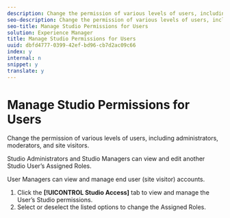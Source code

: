 ```yaml
---
description: Change the permission of various levels of users, including administrators, moderators, and site visitors.
seo-description: Change the permission of various levels of users, including administrators, moderators, and site visitors.
seo-title: Manage Studio Permissions for Users
solution: Experience Manager
title: Manage Studio Permissions for Users
uuid: dbfd4777-0399-42ef-bd96-cb7d2ac09c66
index: y
internal: n
snippet: y
translate: y
---
```


# Manage Studio Permissions for Users

Change the permission of various levels of users, including administrators, moderators, and site visitors.

Studio Administrators and Studio Managers can view and edit another Studio User’s Assigned Roles.

User Managers can view and manage end user (site visitor) accounts.

1. Click the **[!UICONTROL Studio Access]** tab to view and manage the User’s Studio permissions.
1. Select or deselect the listed options to change the Assigned Roles.
